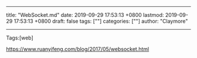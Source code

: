 
---
title: "WebSocket.md"
date: 2019-09-29 17:53:13 +0800
lastmod: 2019-09-29 17:53:13 +0800
draft: false
tags: [""]
categories: [""]
author: "Claymore"

---
Tags:[web]

https://www.ruanyifeng.com/blog/2017/05/websocket.html